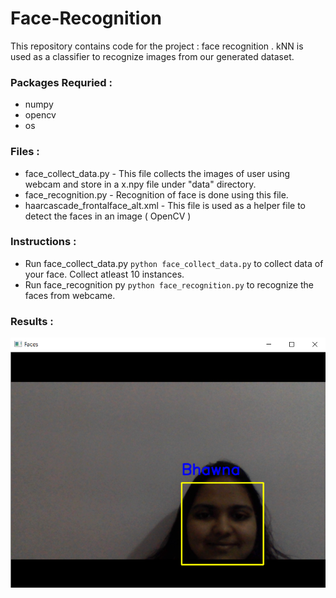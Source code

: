 # Face-Recognition
This repository contains code for the project : face recognition . kNN is used as a classifier to recognize images from our generated dataset.

### Packages Requried :
  - numpy
  - opencv
  - os
  
  
### Files :
  * face_collect_data.py - This file collects the images of user using webcam and store in a x.npy file under "data" directory.
  * face_recognition.py - Recognition of face is done using this file.
  * haarcascade_frontalface_alt.xml - This file is used as a helper file to detect the faces in an image ( OpenCV )
  
### Instructions :
  * Run face_collect_data.py `python face_collect_data.py` to collect data of your face. Collect atleast 10 instances.
  * Run face_recognition py `python face_recognition.py` to recognize the faces from webcame.
  
  ### Results : 
  
  <img src="./result.png" />
 
  
